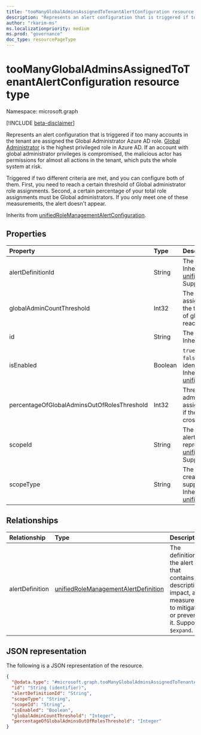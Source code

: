 ```yaml
---
title: "tooManyGlobalAdminsAssignedToTenantAlertConfiguration resource type"
description: "Represents an alert configuration that is triggered if too many accounts in the tenant are assigned the Global Administrator Azure AD role."
author: "rkarim-ms"
ms.localizationpriority: medium
ms.prod: "governance"
doc_type: resourcePageType
---
```


# tooManyGlobalAdminsAssignedToTenantAlertConfiguration resource type

Namespace: microsoft.graph

[!INCLUDE [beta-disclaimer](../../includes/beta-disclaimer.md)]

Represents an alert configuration that is triggered if too many accounts in the tenant are assigned the Global Administrator Azure AD role. [Global Administrator](/azure/active-directory/roles/permissions-reference?toc=%2Fgraph%2Ftoc.json#global-administrator) is the highest privileged role in Azure AD. If an account with global administrator privileges is compromised, the malicious actor has permissions for almost all actions in the tenant, which puts the whole system at risk.

Triggered if two different criteria are met, and you can configure both of them. First, you need to reach a certain threshold of Global administrator role assignments. Second, a certain percentage of your total role assignments must be Global administrators. If you only meet one of these measurements, the alert doesn't appear.

Inherits from [unifiedRoleManagementAlertConfiguration](../resources/unifiedrolemanagementalertconfiguration.md).

## Properties
|Property|Type|Description|
|:---|:---|:---|
|alertDefinitionId|String|The identifier of an alert definition. Inherited from [unifiedRoleManagementAlertConfiguration](../resources/unifiedrolemanagementalertconfiguration.md). Supports `$filter` (`eq`, `ne`).|
|globalAdminCountThreshold|Int32| The threshold for the number of accounts assigned the Global Administrator role in the tenant. Triggers an alert if the number of global administrators in the tenant reaches or crosses this threshold value. |
|id|String|The identifier of the alert configuration. Inherited from [entity](../resources/entity.md).|
|isEnabled|Boolean|`true` if the alert is enabled. Setting it to `false` disables PIM scanning the tenant to identify instances that trigger this alert. Inherited from [unifiedRoleManagementAlertConfiguration](../resources/unifiedrolemanagementalertconfiguration.md).|
|percentageOfGlobalAdminsOutOfRolesThreshold|Int32|Threshold of the percentage of global administrators out of all the role assignments in the tenant. Triggers an alert if the percentage in the tenant reaches or crosses this threshold value.|
|scopeId|String|The identifier of the scope to which the alert is related. Only `/` is supported to represent the tenant scope. Inherited from [unifiedRoleManagementAlertConfiguration](../resources/unifiedrolemanagementalertconfiguration.md). Supports `$filter` (`eq`, `ne`).|
|scopeType|String|The type of scope where the alert is created. `DirectoryRole` is the only currently supported scope type for Azure AD roles. Inherited from [unifiedRoleManagementAlertConfiguration](../resources/unifiedrolemanagementalertconfiguration.md).|

## Relationships
|Relationship|Type|Description|
|:---|:---|:---|
|alertDefinition|[unifiedRoleManagementAlertDefinition](../resources/unifiedrolemanagementalertdefinition.md)| The definition of the alert that contains its description, impact, and measures to mitigate or prevent it. Supports `$expand`.|

## JSON representation
The following is a JSON representation of the resource.
<!-- {
  "blockType": "resource",
  "keyProperty": "id",
  "@odata.type": "microsoft.graph.tooManyGlobalAdminsAssignedToTenantAlertConfiguration",
  "baseType": "microsoft.graph.unifiedRoleManagementAlertConfiguration",
  "openType": false
}
-->
``` json
{
  "@odata.type": "#microsoft.graph.tooManyGlobalAdminsAssignedToTenantAlertConfiguration",
  "id": "String (identifier)",
  "alertDefinitionId": "String",
  "scopeType": "String",
  "scopeId": "String",
  "isEnabled": "Boolean",
  "globalAdminCountThreshold": "Integer",
  "percentageOfGlobalAdminsOutOfRolesThreshold": "Integer"
}
```

